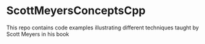# ScottMeyersConceptsCpp
This repo contains code examples illustrating different techniques taught by Scott Meyers in his book
